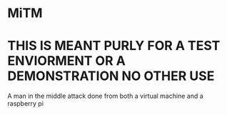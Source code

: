 # MiTM

# THIS IS MEANT PURLY FOR A TEST ENVIORMENT OR A DEMONSTRATION NO OTHER USE

A man in the middle attack done from both a virtual machine and a raspberry pi
